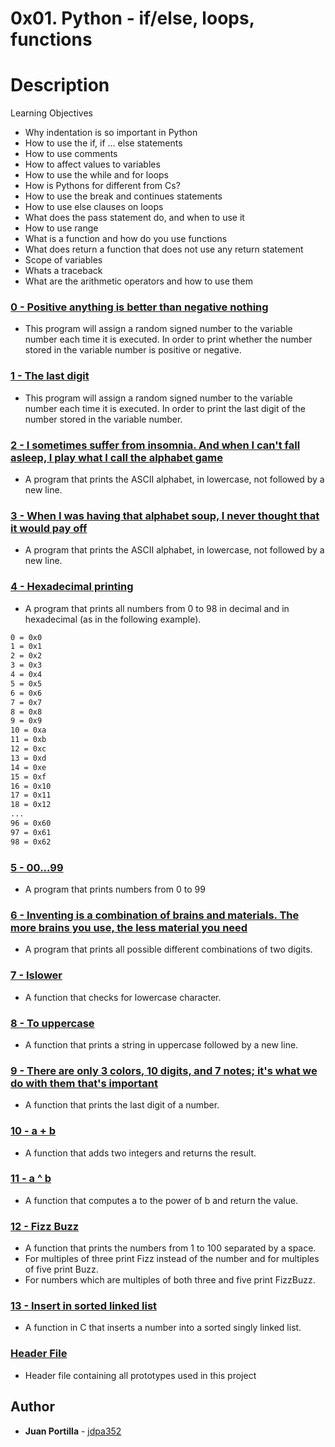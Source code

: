 # 0x01. Python - if/else, loops, functions

# Description

Learning Objectives
* Why indentation is so important in Python
* How to use the if, if ... else statements
* How to use comments
* How to affect values to variables
* How to use the while and for loops
* How is Pythons for different from Cs?
* How to use the break and continues statements
* How to use else clauses on loops
* What does the pass statement do, and when to use it
* How to use range
* What is a function and how do you use functions
* What does return a function that does not use any return statement
* Scope of variables
* Whats a traceback
* What are the arithmetic operators and how to use them

### [0 - Positive anything is better than negative nothing](./0-positive_or_negative.py)
* This program will assign a random signed number to the variable number each time it is executed. In order to print whether the number stored in the variable number is positive or negative.

### [1 - The last digit](./1-last_digit.py)
* This program will assign a random signed number to the variable number each time it is executed. In order to print the last digit of the number stored in the variable number.

### [2 - I sometimes suffer from insomnia. And when I can't fall asleep, I play what I call the alphabet game](./2-print_alphabet.py)
* A program that prints the ASCII alphabet, in lowercase, not followed by a new line.

### [3 - When I was having that alphabet soup, I never thought that it would pay off](./3-print_alphabt.py)
* A program that prints the ASCII alphabet, in lowercase, not followed by a new line.

### [4 - Hexadecimal printing](./4-print_hexa.py)
* A program that prints all numbers from 0 to 98 in decimal and in hexadecimal (as in the following example).
```bash
0 = 0x0
1 = 0x1
2 = 0x2
3 = 0x3
4 = 0x4
5 = 0x5
6 = 0x6
7 = 0x7
8 = 0x8
9 = 0x9
10 = 0xa
11 = 0xb
12 = 0xc
13 = 0xd
14 = 0xe
15 = 0xf
16 = 0x10
17 = 0x11
18 = 0x12
...
96 = 0x60
97 = 0x61
98 = 0x62
```

### [5 - 00...99](./5-print_comb2.py)
* A program that prints numbers from 0 to 99

### [6 - Inventing is a combination of brains and materials. The more brains you use, the less material you need](./6-print_comb3.py)
* A program that prints all possible different combinations of two digits.

### [7 - Islower](./7-islower.py)
* A function that checks for lowercase character.

### [8 - To uppercase](./8-uppercase.py)
* A function that prints a string in uppercase followed by a new line.

### [9 - There are only 3 colors, 10 digits, and 7 notes; it's what we do with them that's important](./9-print_last_digit.py)
* A function that prints the last digit of a number.

### [10 - a + b](./10-add.py)
* A function that adds two integers and returns the result.

### [11 - a ^ b](./11-pow.py)
* A function that computes a to the power of b and return the value.

### [12 - Fizz Buzz](./12-fizzbuzz.py)
* A function that prints the numbers from 1 to 100 separated by a space. 
* For multiples of three print Fizz instead of the number and for multiples of five print Buzz.
* For numbers which are multiples of both three and five print FizzBuzz.

### [13 - Insert in sorted linked list](./13-insert_number.c)
* A function in C that inserts a number into a sorted singly linked list.

### [Header File](./lists.h)
* Header file containing all prototypes used in this project

## Author
* **Juan Portilla** - [jdpa352](https://github.com/Jdpa357)